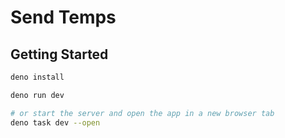 # Send Temps

## Getting Started

```bash
deno install

deno run dev

# or start the server and open the app in a new browser tab
deno task dev --open
```
